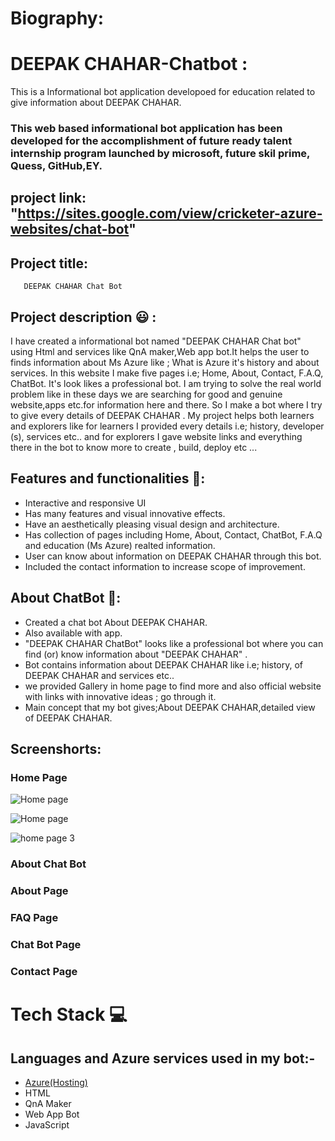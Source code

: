 # Biography:
# DEEPAK CHAHAR-Chatbot :
This is a Informational bot application developoed for education related to give information about DEEPAK CHAHAR.
### This web based informational bot application has been developed for the accomplishment of future ready talent internship program launched by microsoft, future skil prime, Quess, GitHub,EY.

## project link: "https://sites.google.com/view/cricketer-azure-websites/chat-bot"

## Project title: 
       DEEPAK CHAHAR Chat Bot
       
## Project description 😃 :      
I have created a informational bot named "DEEPAK CHAHAR Chat bot" using Html and services like QnA maker,Web app bot.It helps the user to finds information about Ms Azure like ; What is Azure it's history and about services. In this website I make five pages i.e; Home, About, Contact, F.A.Q, ChatBot. It's look likes a professional bot. I am trying to solve the real world problem like in these days we are searching for  good and genuine website,apps etc.for information here and there. So I make a bot where I try to give every details of DEEPAK CHAHAR . My project helps both learners and explorers like for learners I provided every details i.e; history, developer (s), services etc.. and for explorers I gave website links and everything there in the bot to know more to create , build, deploy etc ...                    

## Features and functionalities 🧐:
- Interactive and responsive UI
- Has many features and visual innovative effects.
- Have an aesthetically pleasing visual design and architecture.
- Has collection of pages including Home, About, Contact, ChatBot, F.A.Q and education (Ms Azure) realted information.
- User can know about information on DEEPAK CHAHAR through this bot.
- Included the contact information to increase scope of improvement.

## About ChatBot 💬: 
- Created a chat bot About DEEPAK CHAHAR.
- Also available with app.
- "DEEPAK CHAHAR ChatBot" looks like a professional bot where you can find (or) know information about "DEEPAK CHAHAR" .
- Bot contains information about DEEPAK CHAHAR like i.e; history, of DEEPAK CHAHAR and services etc..
- we provided Gallery in home page to find more and also official website with links with innovative ideas ; go through it.
- Main concept that my bot gives;About DEEPAK CHAHAR,detailed view of DEEPAK CHAHAR.

## Screenshorts: 
### Home Page 
![Home page](https://user-images.githubusercontent.com/114653933/196035198-d330af74-de2a-4e64-9107-d12458111218.png)

![Home page](https://user-images.githubusercontent.com/114653933/196035198-d330af74-de2a-4e64-9107-d12458111218.png)

![home page 3](https://user-images.githubusercontent.com/114653933/196035261-9f2e4fec-1949-4a76-b5f1-91c98ea907cb.png)

### About Chat Bot 

### About Page

### FAQ Page

### Chat Bot Page

### Contact Page



# Tech Stack 💻

## Languages and Azure services used in my bot:-

- [Azure(Hosting)](https://azure.microsoft.com/en-in/features/azure-portal/)
- HTML
- QnA Maker
- Web App Bot
- JavaScript

